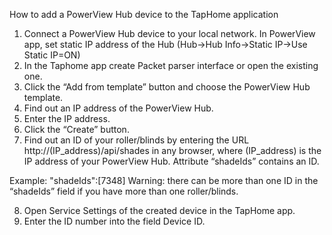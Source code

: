 How to add a PowerView Hub device to the TapHome application

1. Connect a PowerView Hub device to your local network. In PowerView app, set static IP address of the Hub (Hub->Hub Info->Static IP->Use Static IP=ON)
2. In the Taphome app create Packet parser interface or open the existing one.
3. Click the “Add from template” button and choose the PowerView Hub template.
4. Find out an IP address of the PowerView Hub.
5. Enter the IP address.
6. Click the “Create” button.
7. Find out an ID of your roller/blinds by entering the URL http://(IP_address)/api/shades in any browser, where (IP_address) is the IP address of your PowerView Hub. Attribute “shadeIds” contains an ID.

Example:
"shadeIds":[7348]
Warning: there can be more than one ID in the “shadeIds” field if you have more than one roller/blinds.

8. Open Service Settings of the created device in the TapHome app.
9. Enter the ID number into the field Device ID.
